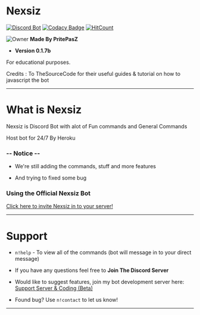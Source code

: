 # Nexsiz

[![Discord Bot](https://img.shields.io/badge/DiscordBot-Yes-green.svg)](https://discordapp.com/api/oauth2/authorize?client_id=552076002101297153&permissions=8&scope=bot)
[![Codacy Badge](https://api.codacy.com/project/badge/Grade/ab99310e161c488cb1c624d7f025f354)](https://www.codacy.com/app/PritePasZ/Nexsiz?utm_source=github.com&amp;utm_medium=referral&amp;utm_content=PritePasZ/Nexsiz&amp;utm_campaign=Badge_Grade)
[![HitCount](http://hits.dwyl.com/PritePasZ/Nexsiz.svg)](http://hits.dwyl.com/PritePasZ/Nexsiz)


![Owner](https://cdn.discordapp.com/avatars/346579836292300800/b02ca29aee1ec133c84377bd4235e957.png?size=16)
**Made By PritePasZ**

* **Version 0.1.7b**

For educational purposes.

Credits : To TheSourceCode for their useful guides & tutorial on how to javascript the bot

---

# What is Nexsiz

Nexsiz is Discord Bot with alot of Fun commands and General Commands

Host bot for 24/7
By Heroku

### -- Notice --

* We're still adding the commands, stuff and more features

* And trying to fixed some bug

### Using the Official Nexsiz Bot

[Click here to invite Nexsiz in to your server!](https://discordapp.com/oauth2/authorize?client_id=552076002101297153&scope=bot&permissions=2146954495)

---

# Support
* `n!help` - To view all of the commands (bot will message in to your direct message)

* If you have any questions feel free to **Join The Discord Server**

* Would like to suggest features, join my bot development server here:  [Support Server & Coding (Beta)](https://discord.gg/TPTDyPd)

* Found bug? Use `n!contact` to let us know!

---
